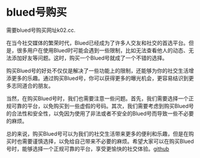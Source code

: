 # blued号购买

需要blued号购买网址k02.cc.

在当今社交媒体的繁荣时代，Blued已经成为了许多人交友和社交的首选平台。但是，很多用户在使用Blued时可能会遇到一些限制，比如无法查看他人的动态、无法添加好友等问题。这时，购买一个Blued号就成了一个不错的选择。

购买Blued号的好处不仅仅是解决了一些功能上的限制，还能够为你的社交生活增添更多的乐趣。通过购买Blued号，你可以获得更多的曝光机会，更容易结识到更多志同道合的朋友。

当然，在购买Blued号时，我们也需要注意一些问题。首先，我们需要选择一个正规可靠的平台，以免购买到一些虚假的号码。其次，我们需要考虑到购买Blued号的合法性和安全性，以免因为使用了非法或者不安全的Blued号而导致一些不必要的麻烦。

总的来说，购买Blued号可以为我们的社交生活带来更多的便利和乐趣，但是在购买时也需要谨慎选择，以免给自己带来不必要的麻烦。希望大家可以在购买Blued号时，能够选择一个正规可靠的平台，享受更愉快的社交体验。[github](https://github.com)